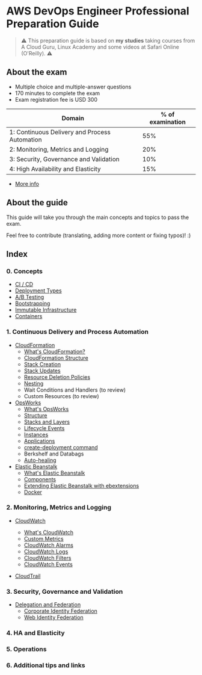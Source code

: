# AWS DevOps Engineer Professional Preparation Guide

> ⚠️ This preparation guide is based on **my studies** taking courses from A Cloud Guru, Linux Academy and some videos at Safari Online (O'Reilly). ️⚠️

## About the exam

* Multiple choice and multiple-answer questions
* 170 minutes to complete the exam
* Exam registration fee is USD 300

| Domain  | % of examination |
| ------------- | ------------- |
| 1: Continuous Delivery and Process Automation  | 55%  |
| 2: Monitoring, Metrics and Logging  | 20%  |
| 3: Security, Governance and Validation  | 10%  |
| 4: High Availability and Elasticity  | 15%  |

* [More info](https://d1.awsstatic.com/training-and-certification/docs-devops-pro/AWS_certified_devops_engineer_professional_blueprint.pdf)

## About the guide

This guide will take you through the main concepts and topics to pass the exam.

Feel free to contribute (translating, adding more content or fixing typos)! :)

## Index

### 0. Concepts
* [CI / CD](0-concepts/core.md#continuous-integration-and-continous-delivery)
* [Deployment Types](0-concepts/core.md#deployment-types)
* [A/B Testing](0-concepts/core.md#ab-testing)
* [Bootstrapping](0-concepts/core.md#bootstrapping)
* [Immutable Infrastructure](0-concepts/core.md#immutable-infrastructure)
* [Containers](0-concepts/core.md#containers)

### 1. Continuous Delivery and Process Automation
* [CloudFormation](1-ci_cd_automation/cloudformation.md#cloudformation)
    * [What's CloudFormation?](1-ci_cd_automation/cloudformation.md#whats-cloudformation)
    * [CloudFormation Structure](1-ci_cd_automation/cloudformation.md#cloudformation-structure)
    * [Stack Creation](1-ci_cd_automation/cloudformation.md#stack-creation)
    * [Stack Updates](1-ci_cd_automation/cloudformation.md#stack-updates)
    * [Resource Deletion Policies](1-ci_cd_automation/cloudformation.md#resource-deletion-policies)
    * [Nesting](1-ci_cd_automation/cloudformation.md#cloudformation-nesting)
    * Wait Conditions and Handlers (to review)
    * Custom Resources (to review)
* [OpsWorks](1-ci_cd_automation/opsworks.md#opsworks)
    * [What's OpsWorks](/1-ci_cd_automation/opsworks.md#whats-opsworks)
    * [Structure](/1-ci_cd_automation/opsworks.md#structure)
    * [Stacks and Layers](1-ci_cd_automation/opsworks.md#stacks-and-layers)
    * [Lifecycle Events](1-ci_cd_automation/opsworks.md#lifecycle-events)
    * [Instances](/1-ci_cd_automation/opsworks.md#instances)
    * [Applications](1-ci_cd_automation/opsworks.md#applications)
    * [create-deployment command](1-ci_cd_automation/opsworks.md#create-deployment-command)
    * Berkshelf and Databags
    * [Auto-healing](1-ci_cd_automation/opsworks.md#auto-healing)
* [Elastic Beanstalk](1-ci_cd_automation/beanstalk.md)
    * [What's Elastic Beanstalk](1-ci_cd_automation/beanstalk.md#whats-elastic-beanstalk)
    * [Components](1-ci_cd_automation/beanstalk.md#components)
    * [Extending Elastic Beanstalk with ebextensions](1-ci_cd_automation/beanstalk.md#ebextensions)
    * [Docker](1-ci_cd_automation/beanstalk.md#docker)

### 2. Monitoring, Metrics and Logging
* [CloudWatch](2-monitoring_metrics_logging/cloudwatch.md#cloudwatch)
    * [What's CloudWatch](2-monitoring_metrics_logging/cloudwatch.md#whats-cloudwatch)
    * [Custom Metrics](2-monitoring_metrics_logging/cloudwatch.md#custom-metrics)
    * [CloudWatch Alarms](2-monitoring_metrics_logging/cloudwatch.md#cloudwatch-alarms)
    * [CloudWatch Logs](2-monitoring_metrics_logging/cloudwatch.md#cloudwatch-logs)
    * [CloudWatch Filters](2-monitoring_metrics_logging/cloudwatch.md#cloudwatch-filters)
    * [CloudWatch Events](2-monitoring_metrics_logging/cloudwatch.md#cloudwatch-events)

* [CloudTrail](2-monitoring_metrics_logging/cloudtrail.md)

### 3. Security, Governance and Validation

* [Delegation and Federation](3-security/delegation-federation.md)
    * [Corporate Identity Federation](3-security/delegation-federation.md#corporate-identity-federation)
    * [Web Identity Federation](3-security/delegation-federation.md#web-identity-federation)

### 4. HA and Elasticity

### 5. Operations

### 6. Additional tips and links
